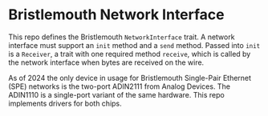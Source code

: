 # Bristlemouth Network Interface

This repo defines the Bristlemouth `NetworkInterface` trait.
A network interface must support an `init` method and a `send` method.
Passed into `init` is a `Receiver`, a trait with one required method `receive`,
which is called by the network interface when bytes are received on the wire.

As of 2024 the only device in usage for Bristlemouth Single-Pair Ethernet (SPE)
networks is the two-port ADIN2111 from Analog Devices.
The ADIN1110 is a single-port variant of the same hardware.
This repo implements drivers for both chips.
